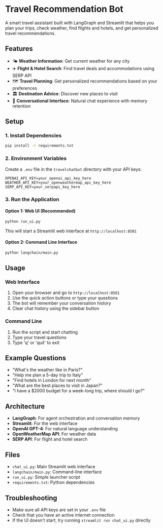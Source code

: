 # Travel Recommendation Bot

A smart travel assistant built with LangGraph and Streamlit that helps you plan your trips, check weather, find flights and hotels, and get personalized travel recommendations.

## Features

- 🌤️ **Weather Information**: Get current weather for any city
- ✈️ **Flight & Hotel Search**: Find travel deals and accommodations using SERP API
- 🗺️ **Travel Planning**: Get personalized recommendations based on your preferences
- 🏛️ **Destination Advice**: Discover new places to visit
- 💬 **Conversational Interface**: Natural chat experience with memory retention

## Setup

### 1. Install Dependencies

```bash
pip install -r requirements.txt
```

### 2. Environment Variables

Create a `.env` file in the `travelchatbot` directory with your API keys:

```env
OPENAI_API_KEY=your_openai_api_key_here
WEATHER_API_KEY=your_openweathermap_api_key_here
SERP_API_KEY=your_serpapi_key_here
```

### 3. Run the Application

#### Option 1: Web UI (Recommended)
```bash
python run_ui.py
```
This will start a Streamlit web interface at `http://localhost:8501`

#### Option 2: Command Line Interface
```bash
python langchain/main.py
```

## Usage

### Web Interface
1. Open your browser and go to `http://localhost:8501`
2. Use the quick action buttons or type your questions
3. The bot will remember your conversation history
4. Clear chat history using the sidebar button

### Command Line
1. Run the script and start chatting
2. Type your travel questions
3. Type 'q' or 'quit' to exit

## Example Questions

- "What's the weather like in Paris?"
- "Help me plan a 5-day trip to Italy"
- "Find hotels in London for next month"
- "What are the best places to visit in Japan?"
- "I have a $2000 budget for a week-long trip, where should I go?"

## Architecture

- **LangGraph**: For agent orchestration and conversation memory
- **Streamlit**: For the web interface
- **OpenAI GPT-4**: For natural language understanding
- **OpenWeatherMap API**: For weather data
- **SERP API**: For flight and hotel search

## Files

- `chat_ui.py`: Main Streamlit web interface
- `langchain/main.py`: Command-line interface
- `run_ui.py`: Simple launcher script
- `requirements.txt`: Python dependencies

## Troubleshooting

- Make sure all API keys are set in your `.env` file
- Check that you have an active internet connection
- If the UI doesn't start, try running `streamlit run chat_ui.py` directly
